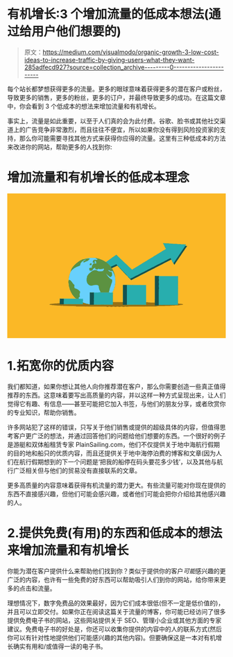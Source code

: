 # 有机增长:3 个增加流量的低成本想法(通过给用户他们想要的)

> 原文：<https://medium.com/visualmodo/organic-growth-3-low-cost-ideas-to-increase-traffic-by-giving-users-what-they-want-285adfecd927?source=collection_archive---------0----------------------->

每个站长都梦想获得更多的流量。更多的眼球意味着获得更多的潜在客户或粉丝，导致更多的销售，更多的粉丝，更多的订户，并最终导致更多的成功。在这篇文章中，你会看到 3 个低成本的想法来增加流量和有机增长。

事实上，流量是如此重要，以至于人们真的会为此付费。谷歌、脸书或其他社交渠道上的广告竞争非常激烈，而且往往不便宜，所以如果你没有得到风险投资家的支持，那么你可能需要寻找其他方式来获得你应得的流量。这里有三种低成本的方法来改进你的网站，帮助更多的人找到你:

# 增加流量和有机增长的低成本理念

![](img/b6a826a3184b94e4979d9b4b68123db6.png)

# 1.拓宽你的优质内容

我们都知道，如果你想让其他人向你推荐潜在客户，那么你需要创造一些真正值得推荐的东西。这意味着要写出高质量的内容，并以这样一种方式呈现出来，让人们觉得它有趣、有信息——甚至可能把它加入书签，与他们的朋友分享，或者欣赏你的专业知识，帮助你销售。

许多网站犯了这样的错误，只写关于他们销售或提供的超级具体的内容，但值得思考客户更广泛的想法，并通过回答他们的问题给他们想要的东西。一个很好的例子是游艇和双体船租赁专家 PlainSailing.com，他们不仅提供关于地中海航行假期的目的地和船只的优质内容，而且还提供关于地中海停泊费的博客和文章(因为人们在航行假期想到的下一个问题是‘把我的船停在码头要花多少钱’，以及其他与航行广泛相关但与他们的贸易没有直接联系的文章。

更多高质量的内容意味着获得有机流量的潜力更大。有些流量可能对你现在提供的东西不直接感兴趣，但他们可能会感兴趣，或者他们可能会把你介绍给其他感兴趣的人。

# 2.提供免费(有用)的东西和低成本的想法来增加流量和有机增长

你能为潜在客户提供什么来帮助他们找到你？类似于提供你的客户*可能*感兴趣的更广泛的内容，也许有一些免费的好东西可以帮助吸引人们到你的网站，给你带来更多的点击和流量。

理想情况下，数字免费品的效果最好，因为它们成本很低(但不一定是低价值的)，并且可以立即交付。如果你正在阅读这篇关于流量的博客，你可能已经访问了很多提供免费电子书的网站，这些网站提供关于 SEO、管理小企业或其他方面的专家建议。免费电子书的好处是，你还可以收集你提供的内容中的人的联系方式(然后你可以有针对性地提供他们可能感兴趣的其他内容)。但要确保这是一本对有机增长确实有用和/或值得一读的电子书。
